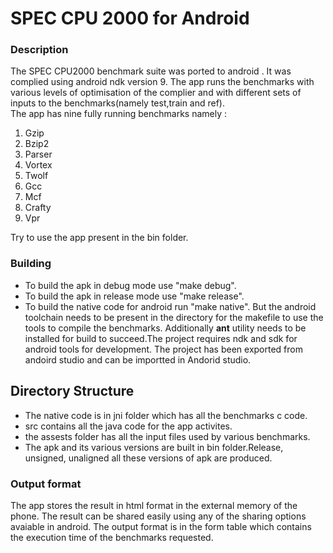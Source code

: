 SPEC CPU 2000 for Android
==============================

### Description
The SPEC CPU2000 benchmark suite was ported to android . It was complied using android ndk version 9. The app runs the benchmarks with various levels of optimisation of the complier and with different sets of inputs to the benchmarks(namely test,train and ref).<br>
The app has nine fully running benchmarks namely : 
1. Gzip
2. Bzip2
3. Parser
4. Vortex
5. Twolf
6. Gcc
7. Mcf
8. Crafty
9. Vpr

Try to use the app present in the bin folder.

### Building
- To build the apk in debug mode use "make debug".
- To build the apk in release mode use "make release". 
- To build the native code for android run "make native".
But the android toolchain needs to be present in the directory for the makefile to use the tools to compile the benchmarks. Additionally **ant** utility needs to be installed for build to succeed.The project requires ndk and sdk for android tools for development. The project has been exported from andoird studio and can be importted in Andorid studio.

## Directory Structure
- The native code is in jni folder which has all the benchmarks c code.
- src contains all the java code for the app activites.
- the assests folder has all the input files used by various benchmarks.
- The apk and its various versions are built in bin folder.Release, unsigned, unaligned all these versions of apk are produced.


### Output format
The app stores the result in html format in the external memory of the phone. The result can be shared easily using any of the sharing options avaiable in android. The output format is in the form table which contains the execution time of the benchmarks requested.

